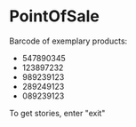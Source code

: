 # PointOfSale

Barcode of exemplary products:
<ul>
    <li>
        547890345
    </li>
  <li>
        123897232
   </li>
    <li>
           989239123
     </li>
      <li>
             289249123
        </li>
        <li>
                   089239123
              </li>
     
</ul>

To get stories, enter "exit"
